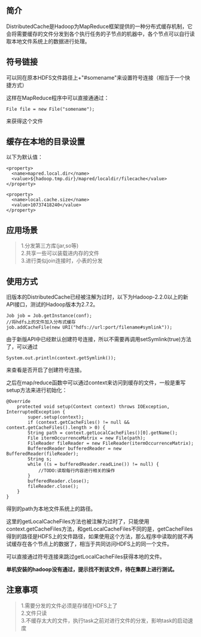 ## **简介**

DistributedCache是Hadoop为MapReduce框架提供的一种分布式缓存机制，它会将需要缓存的文件分发到各个执行任务的子节点的机器中，各个节点可以自行读取本地文件系统上的数据进行处理。

## **符号链接**

可以同在原本HDFS文件路径上+"#somename"来设置符号连接（相当于一个快捷方式）    

这样在MapReduce程序中可以直接通通过：

```
File file = new File("somename");
```

来获得这个文件

## **缓存在本地的目录设置**

以下为默认值：
```
<property>
  <name>mapred.local.dir</name>
  <value>${hadoop.tmp.dir}/mapred/localdir/filecache</value>
</property>
 
<property>
  <name>local.cache.size</name>
  <value>10737418240</value> 
</property>
```

## **应用场景**

> 1.分发第三方库(jar,so等)    
> 2.共享一些可以装载进内存的文件    
> 3.进行类似join连接时，小表的分发

## **使用方式**

旧版本的DistributedCache已经被注解为过时，以下为Hadoop-2.2.0以上的新API接口，测试的Hadoop版本为2.7.2。

```
Job job = Job.getInstance(conf);
//将hdfs上的文件加入分布式缓存
job.addCacheFile(new URI("hdfs://url:port/filename#symlink"));
```

由于新版API中已经默认创建符号连接，所以不需要再调用setSymlink(true)方法了，可以通过

```
System.out.println(context.getSymlink());
```

来查看是否开启了创建符号连接。

之后在map/reduce函数中可以通过context来访问到缓存的文件，一般是重写setup方法来进行初始化：

```
@Override
    protected void setup(Context context) throws IOException, InterruptedException {
        super.setup(context);
        if (context.getCacheFiles() != null && context.getCacheFiles().length > 0) {
	    String path = context.getLocalCacheFiles()[0].getName();
        File itermOccurrenceMatrix = new File(path);
        FileReader fileReader = new FileReader(itermOccurrenceMatrix);
        BufferedReader bufferedReader = new BufferedReader(fileReader);
        String s;
        while ((s = bufferedReader.readLine()) != null) {
	        //TODO:读取每行内容进行相关的操作
        }
        bufferedReader.close();
        fileReader.close();
    }
}
```

得到的path为本地文件系统上的路径。

这里的getLocalCacheFiles方法也被注解为过时了，只能使用context.getCacheFiles方法，和getLocalCacheFiles不同的是，getCacheFiles得到的路径是HDFS上的文件路径，如果使用这个方法，那么程序中读取的就不再试缓存在各个节点上的数据了，相当于共同访问HDFS上的同一个文件。    

可以直接通过符号连接来跳过getLocalCacheFiles获得本地的文件。

**单机安装的hadoop没有通过，提示找不到该文件，待在集群上进行测试。**

## **注意事项**

> 1.需要分发的文件必须是存储在HDFS上了    
> 2.文件只读    
> 3.不缓存太大的文件，执行task之前对进行文件的分发，影响task的启动速度   